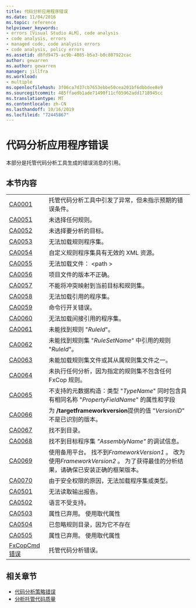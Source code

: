 ```yaml
---
title: 代码分析应用程序错误
ms.date: 11/04/2016
ms.topic: reference
helpviewer_keywords:
- errors [Visual Studio ALM], code analysis
- code analysis, errors
- managed code, code analysis errors
- code analysis, policy errors
ms.assetid: d8fd9475-ac9b-4085-b5a3-b0c807922cac
author: gewarren
ms.author: gewarren
manager: jillfra
ms.workload:
- multiple
ms.openlocfilehash: 3f06ca7d37cb7653ebbe50cea201bf6dbbdee8e9
ms.sourcegitcommit: 485ffaedb1ade71490f11cf05962add1718945cc
ms.translationtype: MT
ms.contentlocale: zh-CN
ms.lasthandoff: 10/16/2019
ms.locfileid: "72445867"
---
```

# <a name="code-analysis-application-errors"></a>代码分析应用程序错误

本部分是托管代码分析工具生成的错误消息的引用。

## <a name="in-this-section"></a>本节内容

|||
|-|-|
|[CA0001](ca0001.md)|托管代码分析工具中引发了异常，但未指示预期的错误条件。|
|[CA0051](ca0051.md)|未选择任何规则。|
|[CA0052](ca0052.md)|未选择要分析的目标。|
|[CA0053](ca0053.md)|无法加载规则程序集。|
|[CA0054](ca0054.md)|自定义规则程序集具有无效的 XML 资源。|
|[CA0055](ca0055.md)|无法加载文件： \<path >|
|[CA0056](ca0056.md)|项目文件的版本不正确。|
|[CA0057](ca0057.md)|不能将冲突映射到当前目标和规则集。|
|[CA0058](ca0058.md)|无法加载引用的程序集。|
|[CA0059](ca0059.md)|命令行开关错误。|
|[CA0060](ca0060.md)|无法加载间接引用的程序集。|
|[CA0061](ca0061.md)|未能找到规则 "*RuleId*"。|
|[CA0062](ca0062.md)|未能找到规则集 "*RuleSetName*" 中引用的规则 "*RuleId*"。|
|[CA0063](ca0063.md)|未能加载规则集文件或其从属规则集文件之一。|
|[CA0064](ca0064.md)|未执行任何分析，因为指定的规则集不包含任何 FxCop 规则。|
|[CA0065](ca0065.md)|不支持的元数据构造：类型 "*TypeName*" 同时包含具有相同名称 "*PropertyFieldName*" 的属性和字段|
|[CA0066](ca0066.md)|为 **/targetframeworkversion**提供的值 "*VersionID*" 不是已识别的版本。|
|[CA0067](ca0067.md)|找不到目录。|
|[CA0068](ca0068.md)|找不到目标程序集 *"AssemblyName"* 的调试信息。|
|[CA0069](ca0069.md)|使用备用平台。 找不到*FrameworkVersion1* 。 改为使用*FrameworkVersion2* 。 为了获得最佳的分析结果，请确保已安装正确的框架版本。|
|[CA0070](ca0070.md)|由于安全权限的原因，无法加载程序集或类型。|
|[CA0501](ca0501.md)|无法读取输出报告。|
|[CA0502](ca0502.md)|语言不受支持。|
|[CA0503](ca0503.md)|属性已弃用。 使用取代属性|
|[CA0504](ca0504.md)|已忽略规则目录，因为它不存在|
|[CA0505](ca0505.md)|属性已弃用。 使用取代属性|
|[FxCopCmd 错误](fxcopcmd-errors.md)|托管代码分析错误。|

## <a name="related-sections"></a>相关章节

- [代码分析策略错误](../code-quality/code-analysis-policy-errors.md)
- [分析托管代码质量](../code-quality/code-analysis-for-managed-code-overview.md)
